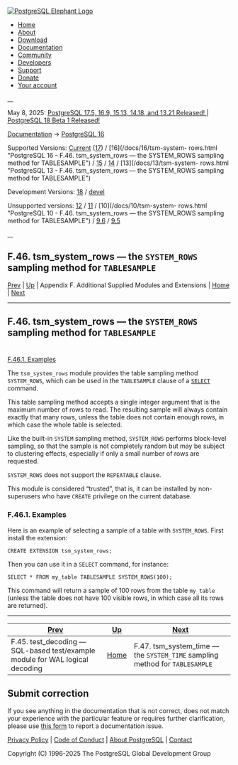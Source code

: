 [ ![PostgreSQL Elephant Logo](/media/img/about/press/elephant.png) ](/)

  * [Home](/ "Home")
  * [About](/about/ "About")
  * [Download](/download/ "Download")
  * [Documentation](/docs/ "Documentation")
  * [Community](/community/ "Community")
  * [Developers](/developer/ "Developers")
  * [Support](/support/ "Support")
  * [Donate](/about/donate/ "Donate")
  * [Your account](/account/ "Your account")

__

May 8, 2025: [ PostgreSQL 17.5, 16.9, 15.13, 14.18, and 13.21 Released! ](/about/news/postgresql-175-169-1513-1418-and-1321-released-3072/) | [ PostgreSQL 18 Beta 1 Released! ](/about/news/postgresql-18-beta-1-released-3070/)

[Documentation](/docs/ "Documentation") -> [PostgreSQL
16](/docs/16/index.html)

Supported Versions: [Current](/docs/current/tsm-system-rows.html "PostgreSQL
17 - F.46. tsm_system_rows — the SYSTEM_ROWS sampling method for TABLESAMPLE")
([17](/docs/17/tsm-system-rows.html "PostgreSQL 17 - F.46. tsm_system_rows —
the SYSTEM_ROWS sampling method for TABLESAMPLE")) / [16](/docs/16/tsm-system-
rows.html "PostgreSQL 16 - F.46. tsm_system_rows — the SYSTEM_ROWS sampling
method for TABLESAMPLE") / [15](/docs/15/tsm-system-rows.html "PostgreSQL 15 -
F.46. tsm_system_rows — the SYSTEM_ROWS sampling method for TABLESAMPLE") /
[14](/docs/14/tsm-system-rows.html "PostgreSQL 14 - F.46. tsm_system_rows —
the SYSTEM_ROWS sampling method for TABLESAMPLE") / [13](/docs/13/tsm-system-
rows.html "PostgreSQL 13 - F.46. tsm_system_rows — the SYSTEM_ROWS sampling
method for TABLESAMPLE")

Development Versions: [18](/docs/18/tsm-system-rows.html "PostgreSQL 18 -
F.46. tsm_system_rows — the SYSTEM_ROWS sampling method for TABLESAMPLE") /
[devel](/docs/devel/tsm-system-rows.html "PostgreSQL devel -
F.46. tsm_system_rows — the SYSTEM_ROWS sampling method for TABLESAMPLE")

Unsupported versions: [12](/docs/12/tsm-system-rows.html "PostgreSQL 12 -
F.46. tsm_system_rows — the SYSTEM_ROWS sampling method for TABLESAMPLE") /
[11](/docs/11/tsm-system-rows.html "PostgreSQL 11 - F.46. tsm_system_rows —
the SYSTEM_ROWS sampling method for TABLESAMPLE") / [10](/docs/10/tsm-system-
rows.html "PostgreSQL 10 - F.46. tsm_system_rows — the SYSTEM_ROWS sampling
method for TABLESAMPLE") / [9.6](/docs/9.6/tsm-system-rows.html "PostgreSQL
9.6 - F.46. tsm_system_rows — the SYSTEM_ROWS sampling method for
TABLESAMPLE") / [9.5](/docs/9.5/tsm-system-rows.html "PostgreSQL 9.5 -
F.46. tsm_system_rows — the SYSTEM_ROWS sampling method for TABLESAMPLE")

__

F.46. tsm_system_rows — the `SYSTEM_ROWS` sampling method for `TABLESAMPLE`  
---  
[Prev](test-decoding.html "F.45. test_decoding — SQL-based test/example module for WAL logical decoding")  | [Up](contrib.html "Appendix F. Additional Supplied Modules and Extensions") | Appendix F. Additional Supplied Modules and Extensions | [Home](index.html "PostgreSQL 16.9 Documentation") |  [Next](tsm-system-time.html "F.47. tsm_system_time —  the SYSTEM_TIME sampling method for TABLESAMPLE")  
  
* * *

## F.46. tsm_system_rows — the `SYSTEM_ROWS` sampling method for `TABLESAMPLE`
#

[F.46.1. Examples](tsm-system-rows.html#TSM-SYSTEM-ROWS-EXAMPLES)

The `tsm_system_rows` module provides the table sampling method `SYSTEM_ROWS`,
which can be used in the `TABLESAMPLE` clause of a [`SELECT`](sql-select.html
"SELECT") command.

This table sampling method accepts a single integer argument that is the
maximum number of rows to read. The resulting sample will always contain
exactly that many rows, unless the table does not contain enough rows, in
which case the whole table is selected.

Like the built-in `SYSTEM` sampling method, `SYSTEM_ROWS` performs block-level
sampling, so that the sample is not completely random but may be subject to
clustering effects, especially if only a small number of rows are requested.

`SYSTEM_ROWS` does not support the `REPEATABLE` clause.

This module is considered “trusted”, that is, it can be installed by non-
superusers who have `CREATE` privilege on the current database.

### F.46.1. Examples #

Here is an example of selecting a sample of a table with `SYSTEM_ROWS`. First
install the extension:

    
    
    CREATE EXTENSION tsm_system_rows;
    

Then you can use it in a `SELECT` command, for instance:

    
    
    SELECT * FROM my_table TABLESAMPLE SYSTEM_ROWS(100);
    

This command will return a sample of 100 rows from the table `my_table`
(unless the table does not have 100 visible rows, in which case all its rows
are returned).

* * *

[Prev](test-decoding.html "F.45. test_decoding — SQL-based test/example module for WAL logical decoding")  | [Up](contrib.html "Appendix F. Additional Supplied Modules and Extensions") |  [Next](tsm-system-time.html "F.47. tsm_system_time —  the SYSTEM_TIME sampling method for TABLESAMPLE")  
---|---|---  
F.45. test_decoding — SQL-based test/example module for WAL logical decoding  | [Home](index.html "PostgreSQL 16.9 Documentation") |  F.47. tsm_system_time — the `SYSTEM_TIME` sampling method for `TABLESAMPLE`  
  
## Submit correction

If you see anything in the documentation that is not correct, does not match
your experience with the particular feature or requires further clarification,
please use [this form](/account/comments/new/16/tsm-system-rows.html/) to
report a documentation issue.

[Privacy Policy](/about/privacypolicy) | [Code of Conduct](/about/policies/coc/) | [About PostgreSQL](/about/) | [Contact](/about/contact/)  

Copyright (C) 1996-2025 The PostgreSQL Global Development Group

